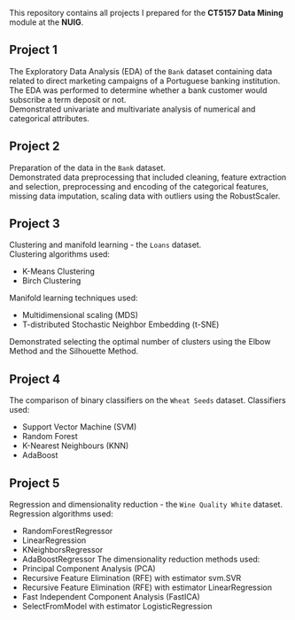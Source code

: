 This repository contains all projects I prepared for the **CT5157 Data Mining** module at the **NUIG**. 

## Project 1
The Exploratory Data Analysis (EDA) of the `Bank` dataset containing data related to direct marketing campaigns of a Portuguese banking institution. The EDA was performed to determine whether a bank customer would subscribe a term deposit or not. <br />
Demonstrated univariate and multivariate analysis of numerical and categorical attributes.

## Project 2
Preparation of the data in the `Bank` dataset. <br />
Demonstrated data preprocessing that included cleaning, feature extraction and selection, preprocessing and encoding of the categorical features, missing data imputation, scaling data with outliers using the RobustScaler.

## Project 3
Clustering and manifold learning - the `Loans` dataset. <br />
Clustering algorithms used: 
* K-Means Clustering
* Birch Clustering 

Manifold learning techniques used:
* Multidimensional scaling (MDS)
* T-distributed Stochastic Neighbor Embedding (t-SNE)

Demonstrated selecting the optimal number of clusters using the Elbow Method and the Silhouette Method.

## Project 4
The comparison of binary classifiers on the `Wheat Seeds` dataset. Classifiers used:
* Support Vector Machine (SVM)
* Random Forest
* K-Nearest Neighbours (KNN)
* AdaBoost

## Project 5
Regression and dimensionality reduction - the `Wine Quality White` dataset.  
Regression algorithms used:
* RandomForestRegressor
* LinearRegression
* KNeighborsRegressor
* AdaBoostRegressor
The dimensionality reduction methods used:
* Principal Component Analysis (PCA)
* Recursive Feature Elimination (RFE) with estimator svm.SVR
* Recursive Feature Elimination (RFE) with estimator LinearRegression
* Fast Independent Component Analysis (FastICA)
* SelectFromModel with estimator LogisticRegression
